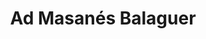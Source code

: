 ---
title: "Ad Masanés Balaguer"
url: /hostalnou-i-la-codosa/ad-masanes-balaguer/
shop: Autoteile
---